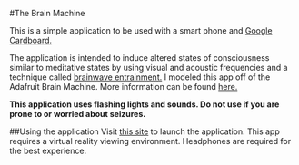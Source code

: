 #The Brain Machine

This is a simple application to be used with a smart phone and [Google Cardboard.](https://store.google.com/product/google_cardboard?utm_source=en-ha-na-us-sem&utm_medium=desktop&utm_content=plas&utm_campaign=Cardboard&gl=us&gclid=Cj0KEQjwh428BRCnvcyI-5nqjY4BEiQAijebwtnYoOtdMiAJhkIG7UCkNxR9WNJE_Yu9eNO8GhD2YA4aAieC8P8HAQ)

The application is intended to induce altered states of consciousness similar to
meditative states by using visual and acoustic frequencies and a technique called [brainwave entrainment.](https://en.wikipedia.org/wiki/Brainwave_entrainment) I modeled this app off of the
Adafruit Brain Machine. More information can be found [here.](https://www.adafruit.com/product/287)

**This application uses flashing lights and sounds. Do not use if you are prone to or worried
about seizures.**

##Using the application
Visit [this site](https://dreamcatcherproject.net/josh/simpleBrainMachine) to launch the application.
This app requires a virtual reality viewing environment. Headphones are required for the
best experience.
